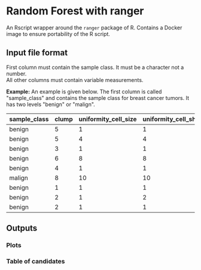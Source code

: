 # Random Forest with ranger
An Rscript wrapper around the `ranger` package of R. Contains a Docker image to ensure portability of the R script.  

## Input file format
First column must contain the sample class. It must be a character not a number.      
All other columns must contain variable measurements. 

**Example:**
An example is given below. The first column is called "sample_class" and contains the sample class for breast cancer tumors. 
It has two levels "benign" or "malign". 

| sample_class  	| clump 	| uniformity_cell_size 	| uniformity_cell_shape 	| adhesion 	| epithelial_cell_size 	| bare_nuclei 	| chromatin 	| nucleoli 	| mitoses 	|
|--------	|-------	|----------------------	|-----------------------	|----------	|----------------------	|-------------	|-----------	|----------	|---------	|
| benign 	| 5     	| 1                    	| 1                     	| 1        	| 2                    	| 1           	| 3         	| 1        	| 1       	|
| benign 	| 5     	| 4                    	| 4                     	| 5        	| 7                    	| 10          	| 3         	| 2        	| 1       	|
| benign 	| 3     	| 1                    	| 1                     	| 1        	| 2                    	| 2           	| 3         	| 1        	| 1       	|
| benign 	| 6     	| 8                    	| 8                     	| 1        	| 3                    	| 4           	| 3         	| 7        	| 1       	|
| benign 	| 4     	| 1                    	| 1                     	| 3        	| 2                    	| 1           	| 3         	| 1        	| 1       	|
| malign 	| 8     	| 10                   	| 10                    	| 8        	| 7                    	| 10          	| 9         	| 7        	| 1       	|
| benign 	| 1     	| 1                    	| 1                     	| 1        	| 2                    	| 10          	| 3         	| 1        	| 1       	|
| benign 	| 2     	| 1                    	| 2                     	| 1        	| 2                    	| 1           	| 3         	| 1        	| 1       	|
| benign 	| 2     	| 1                    	| 1                     	| 1        	| 2                    	| 1           	| 1         	| 1        	| 5       	|

## Outputs

### Plots

### Table of candidates
